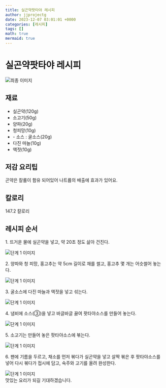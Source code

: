 ```yaml
---
title: 실곤약팟타야 레시피
author: jjprojectg
date: 2023-12-07 03:01:01 +0000
categories: [레시피]
tags: []
math: true
mermaid: true
---
```

<meta name="og:type" content="website"/>
<meta charset="UTF-8"/>
<div class="header">
  <h1>실곤약팟타야 레시피</h1>
</div>

<div class="container my-4">
  <div class="row">
    <div class="col-12 col-md-6">
      <div class="recipe-image">
        <img src="http://www.foodsafetykorea.go.kr/uploadimg/cook/10_00486_2.png" class="step-image" alt="최종 이미지"/>
      </div>
    </div>
    <div class="col-12 col-md-6">
      <div class="ingredients">
        <h2>재료</h2>
        <ul class="card">
          <li> 실곤약(120g) </li>
          <li>  소고기(50g) </li>
          <li> 양파(20g) </li>
          <li>  청피망(10g) </li>
          <li> - 소스 : 굴소스(20g) </li>
          <li>  다진 마늘(10g) </li>
          <li>  액젓(10g) </li>
</ul>
      </div>
    </div>
    <div class="col-12 col-md-6">
      <div class="ingredients">
        <h2>저감 요리팁</h2>
        <div class="card"> 
          <p>
            곤약은 칼륨이 함유 되어있어 나트륨의 배출에 효과가 있어요.
          </p>
        </div>
      </div>
      <div class="ingredients">
        <h2>칼로리</h2>
        <div class="card"> 
          <p>
            147.2 칼로리
          </p>
        </div>
      </div>
    </div>
  </div>

  <h2 class="my-4">레시피 순서</h2>
  <div class="card recipe-card">
    <div class="card-body recipe-step">
      <p class="card-text step-description">1. 뜨거운 물에 실곤약을 넣고, 약 20초
정도 삶아 건진다.</p>
      <img src="http://www.foodsafetykorea.go.kr/uploadimg/cook/20_00486_1.png" alt="단계 1 이미지" class="step-image"/>
    </div>
  </div>
  <div class="card recipe-card">
    <div class="card-body recipe-step">
      <p class="card-text step-description">2. 양파와 청 피망, 홍고추는 약 5cm
길이로 채를 썰고, 홍고추 몇 개는
어슷썰어 놓는다.</p>
      <img src="http://www.foodsafetykorea.go.kr/uploadimg/cook/20_00486_2.png" alt="단계 1 이미지" class="step-image"/>
    </div>
  </div>
  <div class="card recipe-card">
    <div class="card-body recipe-step">
      <p class="card-text step-description">3. 굴소스에 다진 마늘과 액젓을 넣고
섞는다.</p>
      <img src="http://www.foodsafetykorea.go.kr/uploadimg/cook/20_00486_3.png" alt="단계 1 이미지" class="step-image"/>
    </div>
  </div>
  <div class="card recipe-card">
    <div class="card-body recipe-step">
      <p class="card-text step-description">4. 냄비에 소스(③)을 넣고 바글바글 끓여
팟타야소스를 만들어 놓는다.</p>
      <img src="http://www.foodsafetykorea.go.kr/uploadimg/cook/20_00486_4.png" alt="단계 1 이미지" class="step-image"/>
    </div>
  </div>
  <div class="card recipe-card">
    <div class="card-body recipe-step">
      <p class="card-text step-description">5. 소고기는 만들어 놓은 팟타야소스에
볶는다.</p>
      <img src="http://www.foodsafetykorea.go.kr/uploadimg/cook/20_00486_5.png" alt="단계 1 이미지" class="step-image"/>
    </div>
  </div>
  <div class="card recipe-card">
    <div class="card-body recipe-step">
      <p class="card-text step-description">6. 팬에 기름을 두르고, 채소를 먼저
볶다가 실곤약을 넣고 살짝 볶은 후
팟타야소스를 넣어 다시 볶다가 접시에
담고, 숙주와 고기를 올려 완성한다.</p>
      <img src="http://www.foodsafetykorea.go.kr/uploadimg/cook/20_00486_6.png" alt="단계 1 이미지" class="step-image"/>
    </div>
  </div>

</div>
맛있는 요리가 되길 기대하겠습니다.
